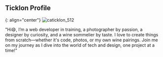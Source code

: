 ## Ticklon Profile
{: align="center"}
![caticklon_512](https://github.com/user-attachments/assets/5328a426-8f13-44b9-9d75-f00a1ab1b529)

"Hi😄, I’m a web developer in training, a photographer by passion, a designer by curiosity, and a wine sommelier by taste.
I love to create things from scratch—whether it's code, photos, or my own wine pairings.
Join me on my journey as I dive into the world of tech and design, one project at a time!"
